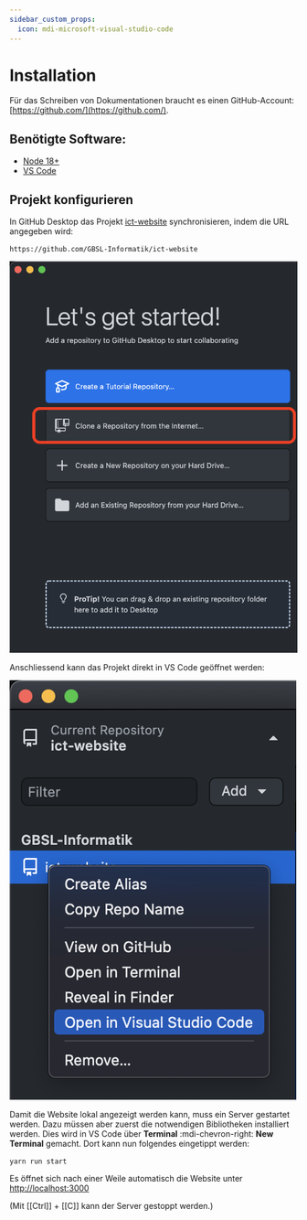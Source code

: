 ```yaml
---
sidebar_custom_props:
  icon: mdi-microsoft-visual-studio-code
---
```



# Installation

Für das Schreiben von Dokumentationen braucht es einen GitHub-Account: [https://github.com/](https://github.com/).

## Benötigte Software:

- [Node 18+](https://nodejs.org/en/download/current/)
- [VS Code](https://code.visualstudio.com/)

## Projekt konfigurieren

In GitHub Desktop das Projekt [ict-website](https://github.com/GBSL-Informatik/ict-website) synchronisieren, indem die URL angegeben wird:

```
https://github.com/GBSL-Informatik/ict-website
```

![--width=250px --zoom](images/gh-desktop-clone.png)

Anschliessend kann das Projekt direkt in VS Code geöffnet werden:

![--width=250px --zoom](images/gh-desktop-open-vsc.png)

Damit die Website lokal angezeigt werden kann, muss ein Server gestartet werden. Dazu müssen aber zuerst die notwendigen Bibliotheken installiert werden. Dies wird in VS Code über __Terminal__ :mdi-chevron-right: __New Terminal__  gemacht. Dort kann nun folgendes eingetippt werden:

```bash
yarn run start
```

Es öffnet sich nach einer Weile automatisch die Website unter [http://localhost:3000](http://localhost:3000)

(Mit [[Ctrl]] + [[C]] kann der Server gestoppt werden.)